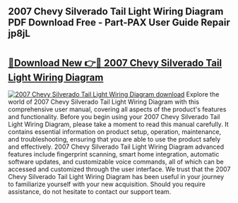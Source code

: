 ## 2007 Chevy Silverado Tail Light Wiring Diagram PDF Download Free - Part-PAX User Guide Repair jp8jL

# <h2><a href="http://dfhklfr.blite.top/?on=2007+Chevy+Silverado+Tail+Light+Wiring+Diagram">🔗Download New 👉🔴 2007 Chevy Silverado Tail Light Wiring Diagram</a></h2>

[![2007 Chevy Silverado Tail Light Wiring Diagram download](https://i.imgur.com/lujVjoI.png)](http://dfhklfr.blite.top/?on=2007+Chevy+Silverado+Tail+Light+Wiring+Diagram)
Explore the world of 2007 Chevy Silverado Tail Light Wiring Diagram with this comprehensive user manual, covering all aspects of the product's features and functionality. Before you begin using your 2007 Chevy Silverado Tail Light Wiring Diagram, please take a moment to read this manual carefully. It contains essential information on product setup, operation, maintenance, and troubleshooting, ensuring that you are able to use the product safely and effectively. 2007 Chevy Silverado Tail Light Wiring Diagram advanced features include fingerprint scanning, smart home integration, automatic software updates, and customizable voice commands, all of which can be accessed and customized through the user interface. We trust that the 2007 Chevy Silverado Tail Light Wiring Diagram has been useful in your journey to familiarize yourself with your new acquisition. Should you require assistance, do not hesitate to contact our support team.
